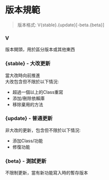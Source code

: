 # 版本規範

> 版本格式: V{stable}.{update}[-beta.{beta}]

### V
版本開頭，用於區分版本或其他東西

### {stable} - 大改更新
當大改時向前推進  
大改包含但不限於以下情況:
- 超過一個以上的Class重寫
- 添加/刪除依賴庫
- 移除棄用的方法

### {update} - 普通更新
非大改的更新，包含但不限於以下情況:
- 添加Class/功能
- 修復功能

### {beta} - 測試更新
不限制更新，當有新功能寫入時的暫存版本